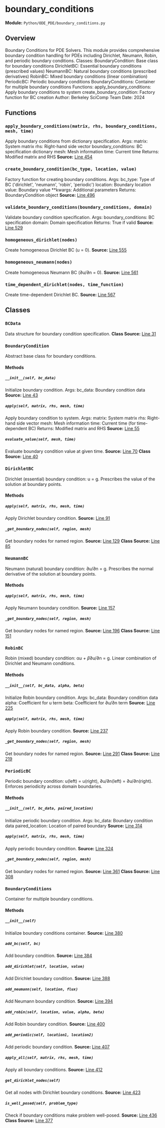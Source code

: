 # boundary_conditions
**Module:** `Python/ODE_PDE/boundary_conditions.py`
## Overview
Boundary Conditions for PDE Solvers.
This module provides comprehensive boundary condition handling for PDEs
including Dirichlet, Neumann, Robin, and periodic boundary conditions.
Classes:
BoundaryCondition: Base class for boundary conditions
DirichletBC: Essential boundary conditions (prescribed values)
NeumannBC: Natural boundary conditions (prescribed derivatives)
RobinBC: Mixed boundary conditions (linear combination)
PeriodicBC: Periodic boundary conditions
BoundaryConditions: Container for multiple boundary conditions
Functions:
apply_boundary_conditions: Apply boundary conditions to system
create_boundary_condition: Factory function for BC creation
Author: Berkeley SciComp Team
Date: 2024
## Functions
### `apply_boundary_conditions(matrix, rhs, boundary_conditions, mesh, time)`
Apply boundary conditions from dictionary specification.
Args:
matrix: System matrix
rhs: Right-hand side vector
boundary_conditions: BC specification dictionary
mesh: Mesh information
time: Current time
Returns:
Modified matrix and RHS
**Source:** [Line 454](Python/ODE_PDE/boundary_conditions.py#L454)
### `create_boundary_condition(bc_type, location, value)`
Factory function for creating boundary conditions.
Args:
bc_type: Type of BC ('dirichlet', 'neumann', 'robin', 'periodic')
location: Boundary location
value: Boundary value
**kwargs: Additional parameters
Returns:
BoundaryCondition object
**Source:** [Line 496](Python/ODE_PDE/boundary_conditions.py#L496)
### `validate_boundary_conditions(boundary_conditions, domain)`
Validate boundary condition specification.
Args:
boundary_conditions: BC specification
domain: Domain specification
Returns:
True if valid
**Source:** [Line 529](Python/ODE_PDE/boundary_conditions.py#L529)
### `homogeneous_dirichlet(nodes)`
Create homogeneous Dirichlet BC (u = 0).
**Source:** [Line 555](Python/ODE_PDE/boundary_conditions.py#L555)
### `homogeneous_neumann(nodes)`
Create homogeneous Neumann BC (∂u/∂n = 0).
**Source:** [Line 561](Python/ODE_PDE/boundary_conditions.py#L561)
### `time_dependent_dirichlet(nodes, time_function)`
Create time-dependent Dirichlet BC.
**Source:** [Line 567](Python/ODE_PDE/boundary_conditions.py#L567)
## Classes
### `BCData`
Data structure for boundary condition specification.
**Class Source:** [Line 31](Python/ODE_PDE/boundary_conditions.py#L31)
### `BoundaryCondition`
Abstract base class for boundary conditions.
#### Methods
##### `__init__(self, bc_data)`
Initialize boundary condition.
Args:
bc_data: Boundary condition data
**Source:** [Line 43](Python/ODE_PDE/boundary_conditions.py#L43)
##### `apply(self, matrix, rhs, mesh, time)`
Apply boundary condition to system.
Args:
matrix: System matrix
rhs: Right-hand side vector
mesh: Mesh information
time: Current time (for time-dependent BC)
Returns:
Modified matrix and RHS
**Source:** [Line 55](Python/ODE_PDE/boundary_conditions.py#L55)
##### `evaluate_value(self, mesh, time)`
Evaluate boundary condition value at given time.
**Source:** [Line 70](Python/ODE_PDE/boundary_conditions.py#L70)
**Class Source:** [Line 40](Python/ODE_PDE/boundary_conditions.py#L40)
### `DirichletBC`
Dirichlet (essential) boundary condition: u = g.
Prescribes the value of the solution at boundary points.
#### Methods
##### `apply(self, matrix, rhs, mesh, time)`
Apply Dirichlet boundary condition.
**Source:** [Line 91](Python/ODE_PDE/boundary_conditions.py#L91)
##### `_get_boundary_nodes(self, region, mesh)`
Get boundary nodes for named region.
**Source:** [Line 129](Python/ODE_PDE/boundary_conditions.py#L129)
**Class Source:** [Line 85](Python/ODE_PDE/boundary_conditions.py#L85)
### `NeumannBC`
Neumann (natural) boundary condition: ∂u/∂n = g.
Prescribes the normal derivative of the solution at boundary points.
#### Methods
##### `apply(self, matrix, rhs, mesh, time)`
Apply Neumann boundary condition.
**Source:** [Line 157](Python/ODE_PDE/boundary_conditions.py#L157)
##### `_get_boundary_nodes(self, region, mesh)`
Get boundary nodes for named region.
**Source:** [Line 196](Python/ODE_PDE/boundary_conditions.py#L196)
**Class Source:** [Line 151](Python/ODE_PDE/boundary_conditions.py#L151)
### `RobinBC`
Robin (mixed) boundary condition: α*u + β*∂u/∂n = g.
Linear combination of Dirichlet and Neumann conditions.
#### Methods
##### `__init__(self, bc_data, alpha, beta)`
Initialize Robin boundary condition.
Args:
bc_data: Boundary condition data
alpha: Coefficient for u term
beta: Coefficient for ∂u/∂n term
**Source:** [Line 225](Python/ODE_PDE/boundary_conditions.py#L225)
##### `apply(self, matrix, rhs, mesh, time)`
Apply Robin boundary condition.
**Source:** [Line 237](Python/ODE_PDE/boundary_conditions.py#L237)
##### `_get_boundary_nodes(self, region, mesh)`
Get boundary nodes for named region.
**Source:** [Line 291](Python/ODE_PDE/boundary_conditions.py#L291)
**Class Source:** [Line 219](Python/ODE_PDE/boundary_conditions.py#L219)
### `PeriodicBC`
Periodic boundary condition: u(left) = u(right), ∂u/∂n(left) = ∂u/∂n(right).
Enforces periodicity across domain boundaries.
#### Methods
##### `__init__(self, bc_data, paired_location)`
Initialize periodic boundary condition.
Args:
bc_data: Boundary condition data
paired_location: Location of paired boundary
**Source:** [Line 314](Python/ODE_PDE/boundary_conditions.py#L314)
##### `apply(self, matrix, rhs, mesh, time)`
Apply periodic boundary condition.
**Source:** [Line 324](Python/ODE_PDE/boundary_conditions.py#L324)
##### `_get_boundary_nodes(self, region, mesh)`
Get boundary nodes for named region.
**Source:** [Line 361](Python/ODE_PDE/boundary_conditions.py#L361)
**Class Source:** [Line 308](Python/ODE_PDE/boundary_conditions.py#L308)
### `BoundaryConditions`
Container for multiple boundary conditions.
#### Methods
##### `__init__(self)`
Initialize boundary conditions container.
**Source:** [Line 380](Python/ODE_PDE/boundary_conditions.py#L380)
##### `add_bc(self, bc)`
Add boundary condition.
**Source:** [Line 384](Python/ODE_PDE/boundary_conditions.py#L384)
##### `add_dirichlet(self, location, value)`
Add Dirichlet boundary condition.
**Source:** [Line 388](Python/ODE_PDE/boundary_conditions.py#L388)
##### `add_neumann(self, location, flux)`
Add Neumann boundary condition.
**Source:** [Line 394](Python/ODE_PDE/boundary_conditions.py#L394)
##### `add_robin(self, location, value, alpha, beta)`
Add Robin boundary condition.
**Source:** [Line 400](Python/ODE_PDE/boundary_conditions.py#L400)
##### `add_periodic(self, location1, location2)`
Add periodic boundary condition.
**Source:** [Line 407](Python/ODE_PDE/boundary_conditions.py#L407)
##### `apply_all(self, matrix, rhs, mesh, time)`
Apply all boundary conditions.
**Source:** [Line 412](Python/ODE_PDE/boundary_conditions.py#L412)
##### `get_dirichlet_nodes(self)`
Get all nodes with Dirichlet boundary conditions.
**Source:** [Line 423](Python/ODE_PDE/boundary_conditions.py#L423)
##### `is_well_posed(self, problem_type)`
Check if boundary conditions make problem well-posed.
**Source:** [Line 436](Python/ODE_PDE/boundary_conditions.py#L436)
**Class Source:** [Line 377](Python/ODE_PDE/boundary_conditions.py#L377)